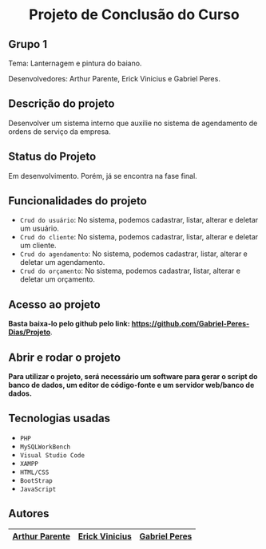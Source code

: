 <h1 align="center"> Projeto de Conclusão do Curso </h1>

## Grupo 1

Tema: Lanternagem e pintura do baiano.

Desenvolvedores: Arthur Parente, Erick Vinicius e Gabriel Peres.

## Descrição do projeto

Desenvolver um sistema interno que auxilie no sistema de agendamento de ordens de serviço da empresa.

## Status do Projeto

Em desenvolvimento. Porém, já se encontra na fase final.

## Funcionalidades do projeto

- `Crud do usuário`: No sistema, podemos cadastrar, listar, alterar e deletar um usuário.
- `Crud do cliente`: No sistema, podemos cadastrar, listar, alterar e deletar um cliente.
- `Crud do agendamento`: No sistema, podemos cadastrar, listar, alterar e deletar um agendamento.
- `Crud do orçamento`: No sistema, podemos cadastrar, listar, alterar e deletar um orçamento.

## Acesso ao projeto

**Basta baixa-lo pelo github pelo link: https://github.com/Gabriel-Peres-Dias/Projeto**.

## Abrir e rodar o projeto

**Para utilizar o projeto, será necessário um software para gerar o script do banco de dados, um editor de código-fonte e um servidor web/banco de dados.**

## Tecnologias usadas

- `PHP`
- `MySQLWorkBench`
- `Visual Studio Code`
- `XAMPP`
- `HTML/CSS`
- `BootStrap`
- `JavaScript`

## Autores

| [Arthur Parente</sub>](https://github.com/arthurparente26) | [Erick Vinicius</sub>](https://github.com/ViiniVinicin) | [Gabriel Peres</sub>](https://github.com/Gabriel-Peres-Dias) |
| :--------------------------------------------------------: | :-----------------------------------------------------: | :----------------------------------------------------------: |

